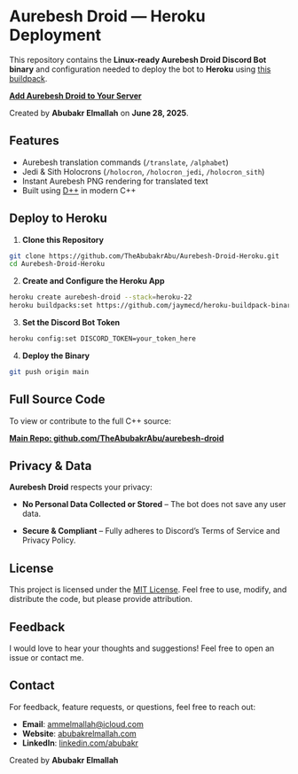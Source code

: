 # Aurebesh Droid — Heroku Deployment

This repository contains the **Linux-ready Aurebesh Droid Discord Bot binary** and configuration needed to deploy the bot to **Heroku** using [this buildpack](https://github.com/ph3nx/heroku-binary-buildpack.git).

[**Add Aurebesh Droid to Your Server**](https://discord.ly/aurebesh-droid)

Created by **Abubakr Elmallah** on **June 28, 2025**.

## Features

- Aurebesh translation commands (`/translate`, `/alphabet`)
- Jedi & Sith Holocrons (`/holocron`, `/holocron_jedi`, `/holocron_sith`)
- Instant Aurebesh PNG rendering for translated text
- Built using [D++](https://dpp.dev) in modern C++

## Deploy to Heroku

1. **Clone this Repository**

```bash
git clone https://github.com/TheAbubakrAbu/Aurebesh-Droid-Heroku.git
cd Aurebesh-Droid-Heroku
````

2. **Create and Configure the Heroku App**

```bash
heroku create aurebesh-droid --stack=heroku-22
heroku buildpacks:set https://github.com/jaymecd/heroku-buildpack-binary.git
```

3. **Set the Discord Bot Token**

```bash
heroku config:set DISCORD_TOKEN=your_token_here
```

4. **Deploy the Binary**

```bash
git push origin main
```

## Full Source Code

To view or contribute to the full C++ source:

**[Main Repo: github.com/TheAbubakrAbu/aurebesh-droid](https://github.com/TheAbubakrAbu/aurebesh-droid)**

## Privacy & Data

**Aurebesh Droid** respects your privacy:
* **No Personal Data Collected or Stored** – The bot does not save any user data.
- **Secure & Compliant** – Fully adheres to Discord’s Terms of Service and Privacy Policy.

## License

This project is licensed under the [MIT License](LICENSE). Feel free to use, modify, and distribute the code, but please provide attribution.

## Feedback

I would love to hear your thoughts and suggestions! Feel free to open an issue or contact me.

## Contact

For feedback, feature requests, or questions, feel free to reach out:
- **Email**: ammelmallah@icloud.com
- **Website**: [abubakrelmallah.com](https://abubakrelmallah.com/)
- **LinkedIn**: [linkedin.com/abubakr](https://www.linkedin.com/in/abubakr-elmallah-416a0b273/)

Created by **Abubakr Elmallah**
